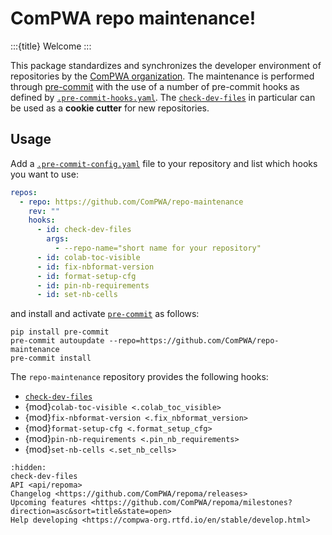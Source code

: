 # ComPWA repo maintenance!

:::{title} Welcome
:::

This package standardizes and synchronizes the developer environment of repositories by the [ComPWA organization](https://github.com/ComPWA). The maintenance is performed through [pre-commit](https://pre-commit.com) with the use of a number of pre-commit hooks as defined by [`.pre-commit-hooks.yaml`](../.pre-commit-hooks.yaml). The [`check-dev-files`](./check-dev-files.md) in particular can be used as a **cookie cutter** for new repositories.

## Usage

Add a [`.pre-commit-config.yaml`](https://pre-commit.com/index.html#adding-pre-commit-plugins-to-your-project) file to your repository and list which hooks you want to use:

```yaml
repos:
  - repo: https://github.com/ComPWA/repo-maintenance
    rev: ""
    hooks:
      - id: check-dev-files
        args:
          - --repo-name="short name for your repository"
      - id: colab-toc-visible
      - id: fix-nbformat-version
      - id: format-setup-cfg
      - id: pin-nb-requirements
      - id: set-nb-cells
```

and install and activate [`pre-commit`](https://pre-commit.com/#install) as follows:

```shell
pip install pre-commit
pre-commit autoupdate --repo=https://github.com/ComPWA/repo-maintenance
pre-commit install
```

The `repo-maintenance` repository provides the following hooks:

- [`check-dev-files`](./check-dev-files.md)
- {mod}`colab-toc-visible <.colab_toc_visible>`
- {mod}`fix-nbformat-version <.fix_nbformat_version>`
- {mod}`format-setup-cfg <.format_setup_cfg>`
- {mod}`pin-nb-requirements <.pin_nb_requirements>`
- {mod}`set-nb-cells <.set_nb_cells>`

```{toctree}
:hidden:
check-dev-files
API <api/repoma>
Changelog <https://github.com/ComPWA/repoma/releases>
Upcoming features <https://github.com/ComPWA/repoma/milestones?direction=asc&sort=title&state=open>
Help developing <https://compwa-org.rtfd.io/en/stable/develop.html>
```
